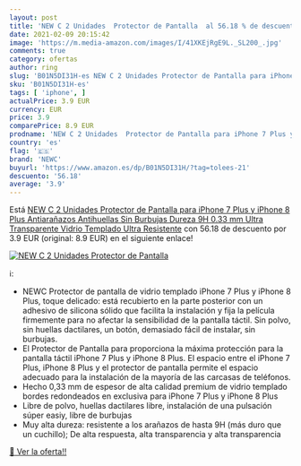 ```yaml
---
layout: post
title: 'NEW C 2 Unidades  Protector de Pantalla  al 56.18 % de descuento'
date: 2021-02-09 20:15:42
image: 'https://m.media-amazon.com/images/I/41XKEjRgE9L._SL200_.jpg'
comments: true
category: ofertas
author: ring
slug: 'B01N5DI31H-es NEW C 2 Unidades Protector de Pantalla para iPhone 7 Plus...'
sku: 'B01N5DI31H-es'
tags: [ 'iphone', ]
actualPrice: 3.9 EUR
currency: EUR
price: 3.9
comparePrice: 8.9 EUR
prodname: 'NEW C 2 Unidades  Protector de Pantalla para iPhone 7 Plus y iPhone 8 Plus  Antiarañazos  Antihuellas  Sin Burbujas  Dureza 9H  0.33 mm Ultra Transparente  Vidrio Templado Ultra Resistente'
country: 'es'
flag: '🇪🇸'
brand: 'NEWC'
buyurl: 'https://www.amazon.es/dp/B01N5DI31H/?tag=tolees-21'
descuento: '56.18'
average: '3.9'
---
```


Está [NEW C 2 Unidades  Protector de Pantalla para iPhone 7 Plus y iPhone 8 Plus  Antiarañazos  Antihuellas  Sin Burbujas  Dureza 9H  0.33 mm Ultra Transparente  Vidrio Templado Ultra Resistente](https://www.amazon.es/dp/B01N5DI31H/?tag=tolees-21) con 56.18 de descuento por 3.9 EUR (original: 8.9 EUR) en el siguiente enlace!

[![NEW C 2 Unidades  Protector de Pantalla ](https://m.media-amazon.com/images/I/41XKEjRgE9L._SL200_.jpg)](https://www.amazon.es/dp/B01N5DI31H/?tag=tolees-21)

ℹ️:

- NEWC Protector de pantalla de vidrio templado iPhone 7 Plus y iPhone 8 Plus, toque delicado: está recubierto en la parte posterior con un adhesivo de silicona sólido que facilita la instalación y fija la película firmemente para no afectar la sensibilidad de la pantalla táctil. Sin polvo, sin huellas dactilares, un botón, demasiado fácil de instalar, sin burbujas.
- El Protector de Pantalla para proporciona la máxima protección para la pantalla táctil iPhone 7 Plus y iPhone 8 Plus. El espacio entre el iPhone 7 Plus, iPhone 8 Plus y el protector de pantalla permite el espacio adecuado para la instalación de la mayoría de las carcasas de teléfonos.
- Hecho 0,33 mm de espesor de alta calidad premium de vidrio templado bordes redondeados en exclusiva para iPhone 7 Plus y iPhone 8 Plus
- Libre de polvo, huellas dactilares libre, instalación de una pulsación súper easiy, libre de burbujas
- Muy alta dureza: resistente a los arañazos de hasta 9H (más duro que un cuchillo); De alta respuesta, alta transparencia y alta transparencia

[🛒 Ver la oferta!!](https://www.amazon.es/dp/B01N5DI31H/?tag=tolees-21)
